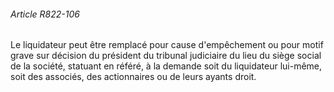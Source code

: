 ###### Article R822-106

Le liquidateur peut être remplacé pour cause d'empêchement ou pour motif grave sur décision du président du tribunal judiciaire du lieu du siège social de la société, statuant en référé, à la demande soit du liquidateur lui-même, soit des associés, des actionnaires ou de leurs ayants droit.

